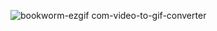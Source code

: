 ![bookworm-ezgif com-video-to-gif-converter](https://github.com/yasminta/BookWorm/assets/87039796/387e2d57-835c-4253-be31-dcca13bb7bcb)
